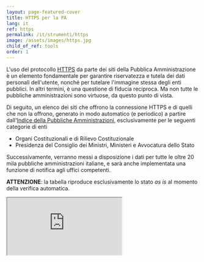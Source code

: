 ```yaml
---
layout: page-featured-cover
title: HTTPS per la PA
lang: it
ref: https
permalink: /it/strumenti/https
image: /assets/images/https.jpg
child_of_ref: tools
order: 1
---
```


L'uso del protocollo [HTTPS](https://it.wikipedia.org/wiki/HTTPS) da parte dei siti della Pubblica Amministrazione è un elemento fondamentale per garantire riservatezza e tutela dei dati personali dell'utente, nonché per tutelare l'immagine stessa degli enti pubblici. In altri termini, è una questione di fiducia reciproca. Ma non tutte le pubbliche amministrazioni sono virtuose, da questo punto di vista.

Di seguito, un elenco dei siti che offrono la connessione HTTPS e di quelli che non la offrono, generato in modo automatico (e periodico) a partire dall'[Indice della Pubbliche Amministrazioni](https://indicepa.gov.it/), esclusivamente per le seguenti categorie di enti
- Organi Costituzionali e di Rilievo Costituzionale
- Presidenza del Consiglio dei Ministri, Ministeri e Avvocatura dello Stato

Successivamente, verranno messi a disposizione i dati per tutte le oltre 20 mila pubbliche amministrazioni italiane, e sarà anche implementata una funzione di notifica agli uffici competenti.

**ATTENZIONE**: la tabella riproduce esclusivamente lo stato *as is* al momento della verifica automatica.

<div class="embed-responsive embed-responsive-4by3">
  <iframe class="embed-responsive-item" src="https://eutopian-eu.github.io/tools/" title="HTTPS"></iframe>
</div>
